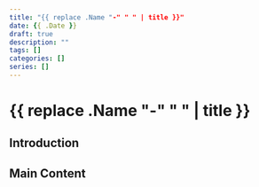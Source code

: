 ```yaml
---
title: "{{ replace .Name "-" " " | title }}"
date: {{ .Date }}
draft: true
description: ""
tags: []
categories: []
series: []
---
```


# {{ replace .Name "-" " " | title }}

## Introduction

<!-- Write your introduction here -->

## Main Content

<!-- Main content starts here -->

